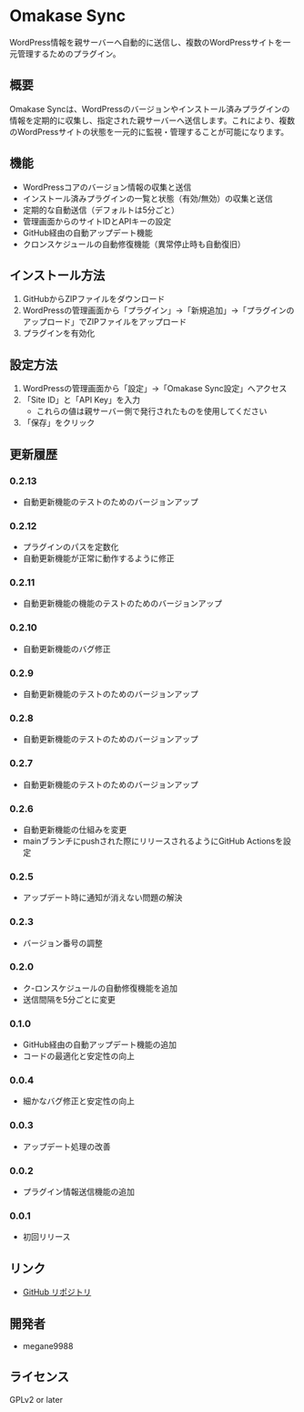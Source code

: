 # Omakase Sync

WordPress情報を親サーバーへ自動的に送信し、複数のWordPressサイトを一元管理するためのプラグイン。

## 概要

Omakase Syncは、WordPressのバージョンやインストール済みプラグインの情報を定期的に収集し、指定された親サーバーへ送信します。これにより、複数のWordPressサイトの状態を一元的に監視・管理することが可能になります。

## 機能

- WordPressコアのバージョン情報の収集と送信
- インストール済みプラグインの一覧と状態（有効/無効）の収集と送信
- 定期的な自動送信（デフォルトは5分ごと）
- 管理画面からのサイトIDとAPIキーの設定
- GitHub経由の自動アップデート機能
- クロンスケジュールの自動修復機能（異常停止時も自動復旧）

## インストール方法

1. GitHubからZIPファイルをダウンロード
2. WordPressの管理画面から「プラグイン」→「新規追加」→「プラグインのアップロード」でZIPファイルをアップロード
3. プラグインを有効化

## 設定方法

1. WordPressの管理画面から「設定」→「Omakase Sync設定」へアクセス
2. 「Site ID」と「API Key」を入力
   - これらの値は親サーバー側で発行されたものを使用してください
3. 「保存」をクリック


## 更新履歴
### 0.2.13
- 自動更新機能のテストのためのバージョンアップ

### 0.2.12
- プラグインのパスを定数化
- 自動更新機能が正常に動作するように修正

### 0.2.11
- 自動更新機能の機能のテストのためのバージョンアップ

### 0.2.10
- 自動更新機能のバグ修正

### 0.2.9
- 自動更新機能のテストのためのバージョンアップ

### 0.2.8
- 自動更新機能のテストのためのバージョンアップ

### 0.2.7
- 自動更新機能のテストのためのバージョンアップ

### 0.2.6
- 自動更新機能の仕組みを変更
- mainブランチにpushされた際にリリースされるようにGitHub Actionsを設定

### 0.2.5
- アップデート時に通知が消えない問題の解決

### 0.2.3
- バージョン番号の調整

### 0.2.0
- ク-ロンスケジュールの自動修復機能を追加
- 送信間隔を5分ごとに変更

### 0.1.0
- GitHub経由の自動アップデート機能の追加
- コードの最適化と安定性の向上

### 0.0.4
- 細かなバグ修正と安定性の向上

### 0.0.3
- アップデート処理の改善

### 0.0.2
- プラグイン情報送信機能の追加

### 0.0.1
- 初回リリース

## リンク

- [GitHub リポジトリ](https://github.com/m-g-n/omakase-sync)

## 開発者

- megane9988

## ライセンス

GPLv2 or later
